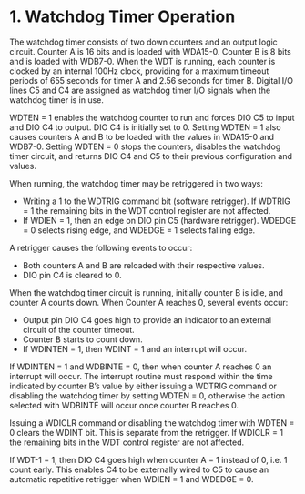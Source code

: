 # 1. Watchdog Timer Operation

The watchdog timer consists of two down counters and an output logic circuit. Counter A is 16 bits and is loaded with WDA15-0. Counter B is 8 bits and is loaded with WDB7-0. When the WDT is running, each counter is clocked by an internal 100Hz clock, providing for a maximum timeout periods of 655 seconds for timer A and 2.56 seconds for timer B. Digital I/O lines C5 and C4 are assigned as watchdog timer I/O signals when the watchdog timer is in use.

WDTEN = 1 enables the watchdog counter to run and forces DIO C5 to input and DIO C4 to output. DIO C4 is initially set to 0. Setting WDTEN = 1 also causes counters A and B to be loaded with the values in WDA15-0 and WDB7-0. Setting WDTEN = 0 stops the counters, disables the watchdog timer circuit, and returns DIO C4 and C5 to their previous configuration and values.

When running, the watchdog timer may be retriggered in two ways:

* Writing a 1 to the WDTRIG command bit (software retrigger). If WDTRIG = 1 the remaining bits in the WDT control register are not affected.&#x20;
* If WDIEN = 1, then an edge on DIO pin C5 (hardware retrigger). WDEDGE = 0 selects rising edge, and WDEDGE = 1 selects falling edge.

A retrigger causes the following events to occur:

* Both counters A and B are reloaded with their respective values.
* DIO pin C4 is cleared to 0.

When the watchdog timer circuit is running, initially counter B is idle, and counter A counts down. When Counter A reaches 0, several events occur:

* Output pin DIO C4 goes high to provide an indicator to an external circuit of the counter timeout.
* Counter B starts to count down.
* If WDINTEN = 1, then WDINT = 1 and an interrupt will occur.

If WDINTEN = 1 and WDBINTE = 0, then when counter A reaches 0 an interrupt will occur. The interrupt routine must respond within the time indicated by counter B’s value by either issuing a WDTRIG command or disabling the watchdog timer by setting WDTEN = 0, otherwise the action selected with WDBINTE will occur once counter B reaches 0.

Issuing a WDICLR command or disabling the watchdog timer with WDTEN = 0 clears the WDINT bit. This is separate from the retrigger. If WDICLR = 1 the remaining bits in the WDT control register are not affected.

If WDT-1 = 1, then DIO C4 goes high when counter A = 1 instead of 0, i.e. 1 count early. This enables C4 to be externally wired to C5 to cause an automatic repetitive retrigger when WDIEN = 1 and WDEDGE = 0.
